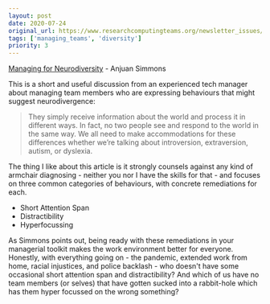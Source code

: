 ```yaml
---
layout: post
date: 2020-07-24
original_url: https://www.researchcomputingteams.org/newsletter_issues/0034
tags: ['managing_teams', 'diversity']
priority: 3
---
```


<!-- markdownlint-disable MD033 -->
<!-- markdownlint-disable MD041 -->
<!-- markdownlint-disable MD049 -->

[Managing for Neurodiversity](https://anjuansimmons.com/blog/managing-for-neurodiversity/) - Anjuan Simmons

This is a short and useful discussion from an experienced tech manager about managing team members who are expressing behaviours that might suggest neurodivergence:


> They simply receive information about the world and process it in different ways. In fact, no two people see and respond to the world in the same way. We all need to make accommodations for these differences whether we’re talking about introversion, extraversion, autism, or dyslexia.

The thing I like about this article is it strongly counsels against any kind of armchair diagnosing - neither you nor I have the skills for that - and focuses on three common categories of behaviours, with concrete remediations for each.


- Short Attention Span
- Distractibility
- Hyperfocussing

As Simmons points out, being ready with these remediations in your managerial toolkit makes the work environment better for everyone. Honestly, with everything going on - the pandemic, extended work from home, racial injustices, and police backlash - who doesn't have some occasional short attention span and distractibility? And which of us have no team members (or selves) that have gotten sucked into a rabbit-hole which has them hyper focussed on the wrong something?